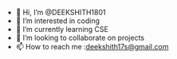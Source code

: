 - 👋 Hi, I’m @DEEKSHITH1801
- 👀 I’m interested in coding
- 🌱 I’m currently learning CSE
- 💞️ I’m looking to collaborate on projects 
- 📫 How to reach me :deekshith17s@gmail.com

<!---
DEEKSHITH1801/DEEKSHITH1801 is a ✨ special ✨ repository because its `README.md` (this file) appears on your GitHub profile.
You can click the Preview link to take a look at your changes.
--->
